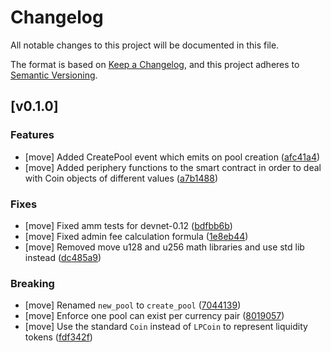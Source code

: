 # Changelog

All notable changes to this project will be documented in this file.

The format is based on [Keep a Changelog](https://keepachangelog.com/en/1.0.0/),
and this project adheres to [Semantic Versioning](https://semver.org/spec/v2.0.0.html).

## [v0.1.0]

### Features

- [move] Added CreatePool event which emits on pool creation ([afc41a4](https://github.com/kunalabs-io/sui-smart-contracts/commit/afc41a48e63faad10516cfbc5d3596f85281bb57))
- [move] Added periphery functions to the smart contract in order to deal with Coin objects of different values ([a7b1488](https://github.com/kunalabs-io/sui-smart-contracts/commit/a7b14886f782e4aaee19b589a943784d31cc3923))

### Fixes

- [move] Fixed amm tests for devnet-0.12 ([bdfbb6b](https://github.com/kunalabs-io/sui-smart-contracts/commit/bdfbb6b3972c31c01aae28dc753404779c510a4a))
- [move] Fixed admin fee calculation formula ([1e8eb44](https://github.com/kunalabs-io/sui-smart-contracts/commit/1e8eb44ffd32e948d3f631d0e67b5097f565a32e))
- [move] Removed move u128 and u256 math libraries and use std lib instead ([dc485a9](https://github.com/kunalabs-io/sui-smart-contracts/commit/dc485a987f978b51204d5ef9af9a915af3f2daa9))

### Breaking

- [move] Renamed `new_pool` to `create_pool` ([7044139](https://github.com/kunalabs-io/sui-smart-contracts/commit/7044139e91387c4fea29a9c0c41a95823f7404b9))
- [move] Enforce one pool can exist per currency pair ([8019057](https://github.com/kunalabs-io/sui-smart-contracts/commit/80190572b9d683dfb4b6fe0964083b01f5e9a9a8))
- [move] Use the standard `Coin` instead of `LPCoin` to represent liquidity tokens ([fdf342f](https://github.com/kunalabs-io/sui-smart-contracts/commit/fdf342f05005c7448735318b7f76c760b4b25b81))
